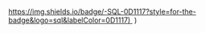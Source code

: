 [https://img.shields.io/badge/-SQL-0D1117?style=for-the-badge&logo=sql&labelColor=0D1117)&nbsp;](https://img.shields.io/badge/Python-3776AB?style=for-the-badge&logo=python&logoColor=white)&nbsp;)

